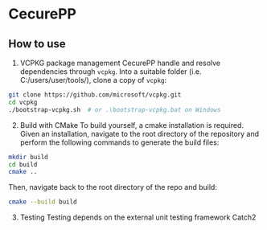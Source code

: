 # CecurePP

## How to use
1. VCPKG package management
CecurePP handle and resolve dependencies through `vcpkg`. Into a suitable folder (i.e. C:/users/user/tools/), clone a copy of `vcpkg`:

```bash
git clone https://github.com/microsoft/vcpkg.git
cd vcpkg
./bootstrap-vcpkg.sh  # or .\bootstrap-vcpkg.bat on Windows
```

2. Build with CMake
To build yourself, a cmake installation is required. Given an installation, navigate to the root directory of the repository and perform the following commands to generate the build files:
```bash
mkdir build
cd build
cmake ..
```

Then, navigate back to the root directory of the repo and build:
```bash
cmake --build build
```

3. Testing
Testing depends on the external unit testing framework Catch2